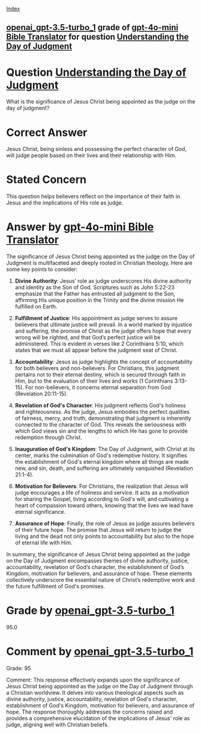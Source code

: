 
[Index](../../../../index.md)
## [openai_gpt-3.5-turbo_1](../../../grading_models/openai_gpt-3.5-turbo_1.md) grade of [gpt-4o-mini Bible Translator](../../../answering_models/gpt-4o-mini_Bible_Translator.md) for question [Understanding the Day of Judgment](../../../questions/Understanding_the_Day_of_Judgment.md)

# Question [Understanding the Day of Judgment](../../../questions/Understanding_the_Day_of_Judgment.md)
What is the significance of Jesus Christ being appointed as the judge on the day of judgment?

# Correct Answer
Jesus Christ, being sinless and possessing the perfect character of God, will judge people based on their lives and their relationship with Him.

# Stated Concern
This question helps believers reflect on the importance of their faith in Jesus and the implications of His role as judge.

# Answer by [gpt-4o-mini Bible Translator](../../../answering_models/gpt-4o-mini_Bible_Translator.md)
The significance of Jesus Christ being appointed as the judge on the Day of Judgment is multifaceted and deeply rooted in Christian theology. Here are some key points to consider:

1. **Divine Authority**: Jesus’ role as judge underscores His divine authority and identity as the Son of God. Scriptures such as John 5:22-23 emphasize that the Father has entrusted all judgment to the Son, affirming His unique position in the Trinity and the divine mission He fulfilled on Earth.

2. **Fulfillment of Justice**: His appointment as judge serves to assure believers that ultimate justice will prevail. In a world marked by injustice and suffering, the promise of Christ as the judge offers hope that every wrong will be righted, and that God’s perfect justice will be administered. This is evident in verses like 2 Corinthians 5:10, which states that we must all appear before the judgment seat of Christ.

3. **Accountability**: Jesus as judge highlights the concept of accountability for both believers and non-believers. For Christians, this judgment pertains not to their eternal destiny, which is secured through faith in Him, but to the evaluation of their lives and works (1 Corinthians 3:13-15). For non-believers, it concerns eternal separation from God (Revelation 20:11-15).

4. **Revelation of God's Character**: His judgment reflects God's holiness and righteousness. As the judge, Jesus embodies the perfect qualities of fairness, mercy, and truth, demonstrating that judgment is inherently connected to the character of God. This reveals the seriousness with which God views sin and the lengths to which He has gone to provide redemption through Christ.

5. **Inauguration of God's Kingdom**: The Day of Judgment, with Christ at its center, marks the culmination of God's redemptive history. It signifies the establishment of God's eternal kingdom where all things are made new, and sin, death, and suffering are ultimately vanquished (Revelation 21:1-4). 

6. **Motivation for Believers**: For Christians, the realization that Jesus will judge encourages a life of holiness and service. It acts as a motivation for sharing the Gospel, living according to God's will, and cultivating a heart of compassion toward others, knowing that the lives we lead have eternal significance.

7. **Assurance of Hope**: Finally, the role of Jesus as judge assures believers of their future hope. The promise that Jesus will return to judge the living and the dead not only points to accountability but also to the hope of eternal life with Him.

In summary, the significance of Jesus Christ being appointed as the judge on the Day of Judgment encompasses themes of divine authority, justice, accountability, revelation of God’s character, the establishment of God’s Kingdom, motivation for believers, and assurance of hope. These elements collectively underscore the essential nature of Christ’s redemptive work and the future fulfillment of God's promises.

# Grade by [openai_gpt-3.5-turbo_1](../../../grading_models/openai_gpt-3.5-turbo_1.md)
95.0

# Comment by [openai_gpt-3.5-turbo_1](../../../grading_models/openai_gpt-3.5-turbo_1.md)
Grade: 95

Comment: This response effectively expands upon the significance of Jesus Christ being appointed as the judge on the Day of Judgment through a Christian worldview. It delves into various theological aspects such as divine authority, justice, accountability, revelation of God's character, establishment of God's Kingdom, motivation for believers, and assurance of hope. The response thoroughly addresses the concerns raised and provides a comprehensive elucidation of the implications of Jesus' role as judge, aligning well with Christian beliefs.
